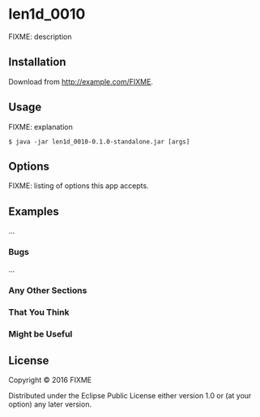 # len1d_0010

FIXME: description

## Installation

Download from http://example.com/FIXME.

## Usage

FIXME: explanation

    $ java -jar len1d_0010-0.1.0-standalone.jar [args]

## Options

FIXME: listing of options this app accepts.

## Examples

...

### Bugs

...

### Any Other Sections
### That You Think
### Might be Useful

## License

Copyright © 2016 FIXME

Distributed under the Eclipse Public License either version 1.0 or (at
your option) any later version.
